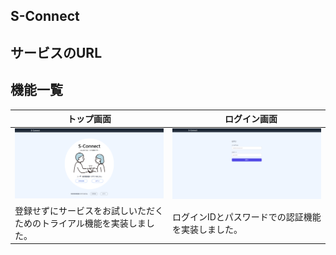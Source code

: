 ## S-Connect

## サービスのURL

## 機能一覧
| トップ画面 |　ログイン画面 |
| ---- | ---- |
| ![Top画面](app/assets/images/top-page.png) | ![ログイン画面](app/assets/images/user-login-page.png) |
| 登録せずにサービスをお試しいただくためのトライアル機能を実装しました。 | ログインIDとパスワードでの認証機能を実装しました。 |